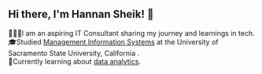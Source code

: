 ## Hi there, I'm Hannan Sheik! 🍵

👩🏽‍💻I am an aspiring IT Consultant sharing my journey and learnings in tech. <br/>
🎓Studied [Management Information Systems](https://catalog.csus.edu/colleges/business-administration/information-systems-and-business-analytics/bs-in-business-administration-management-information-systems/) at the University of Sacramento State University, California . <br/>
💭Currently learning about [data analytics](https://www.coursera.org/professional-certificates/google-advanced-data-analytics?#courses). <br/>

